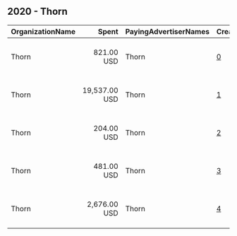## 2020 - Thorn 
|OrganizationName|Spent|PayingAdvertiserNames|CreativeUrls|Impressions|Genders|AgeBrackets|CountryCodes|BillingAddresses|CandidateBallotInformation|
|:---|---:|:---|:---|---:|:---|:---|:---|:---|:---|
|Thorn|821.00 USD|Thorn|[0](https://www.snap.com/political-ads/asset/03f67f28ec05d702c1557e9c9c06a36df63d9524d85051d9f23079882963d5ec?mediaType=mp4)|205,841||18-|united states|"222 N. Pacific Coast Highway, 10th Floor,El Segundo,90245,US"||
|Thorn|19,537.00 USD|Thorn|[1](https://www.snap.com/political-ads/asset/8746ee65b591a49958ea2a26f2047902dc27851d9f14fb18bd5f5328debe097a?mediaType=mp4)|4,781,842||18-|united states|"222 N. Pacific Coast Highway, 10th Floor,El Segundo,90245,US"||
|Thorn|204.00 USD|Thorn|[2](https://www.snap.com/political-ads/asset/711bb54ff88220ba8b5f15937bdc100d8f2a1f5c1ffa6ea39c7017ab9cb8bb4c?mediaType=mp4)|52,643||18-|united states|"222 N. Pacific Coast Highway, 10th Floor,El Segundo,90245,US"||
|Thorn|481.00 USD|Thorn|[3](https://www.snap.com/political-ads/asset/ddc5f33ad36bc88a2ada6b152acc6ba31c41b5fe1e4bd675a5393e773141fa32?mediaType=mp4)|119,191||18-|united states|"222 N. Pacific Coast Highway, 10th Floor,El Segundo,90245,US"||
|Thorn|2,676.00 USD|Thorn|[4](https://www.snap.com/political-ads/asset/8951b40ddbcea8003fccf5adb3eb3e368def271b78266b2b7d5a759304139d30?mediaType=mp4)|682,878||18-|united states|"222 N. Pacific Coast Highway, 10th Floor,El Segundo,90245,US"||
